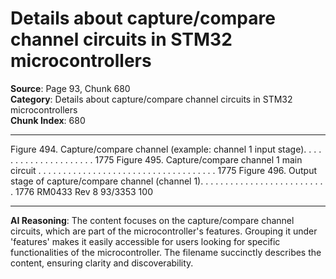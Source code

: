 # Details about capture/compare channel circuits in STM32 microcontrollers

**Source**: Page 93, Chunk 680  
**Category**: Details about capture/compare channel circuits in STM32 microcontrollers  
**Chunk Index**: 680

---

Figure 494. Capture/compare channel (example: channel 1 input stage). . . . . . . . . . . . . . . . . . . . . 1775
Figure 495. Capture/compare channel 1 main circuit . . . . . . . . . . . . . . . . . . . . . . . . . . . . . . . . . . . . 1775
Figure 496. Output stage of capture/compare channel (channel 1). . . . . . . . . . . . . . . . . . . . . . . . . . 1776
RM0433 Rev 8 93/3353
100

---

**AI Reasoning**: The content focuses on the capture/compare channel circuits, which are part of the microcontroller's features. Grouping it under 'features' makes it easily accessible for users looking for specific functionalities of the microcontroller. The filename succinctly describes the content, ensuring clarity and discoverability.

